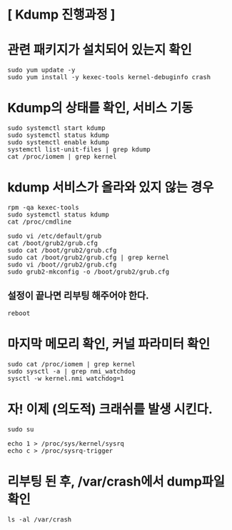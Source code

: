 # [ Kdump 진행과정 ]

# 관련 패키지가 설치되어 있는지 확인
<pre>
sudo yum update -y
sudo yum install -y kexec-tools kernel-debuginfo crash
</pre>

# Kdump의 상태를 확인, 서비스 기동
<pre>
sudo systemctl start kdump
sudo systemctl status kdump
sudo systemctl enable kdump
systemctl list-unit-files | grep kdump
cat /proc/iomem | grep kernel
</pre>

# kdump 서비스가 올라와 있지 않는 경우

<pre>
rpm -qa kexec-tools
sudo systemctl status kdump
cat /proc/cmdline 

sudo vi /etc/default/grub
cat /boot/grub2/grub.cfg
sudo cat /boot/grub2/grub.cfg
sudo cat /boot/grub2/grub.cfg | grep kernel
sudo vi /boot//grub2/grub.cfg
sudo grub2-mkconfig -o /boot/grub2/grub.cfg
</pre>

## 설정이 끝나면 리부팅 해주어야 한다.
<pre>
reboot
</pre>

# 마지막 메모리 확인, 커널 파라미터 확인
<pre>
sudo cat /proc/iomem | grep kernel
sudo sysctl -a | grep nmi_watchdog
sysctl -w kernel.nmi_watchdog=1
</pre>

# 자! 이제 (의도적) 크래쉬를 발생 시킨다.
<pre>
sudo su

echo 1 > /proc/sys/kernel/sysrq
echo c > /proc/sysrq-trigger
</pre>

# 리부팅 된 후, /var/crash에서 dump파일 확인 
<pre>
ls -al /var/crash
</pre>




